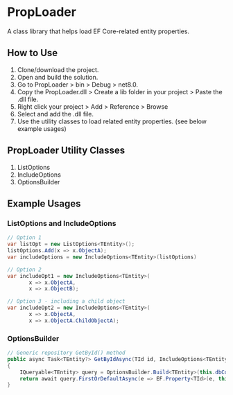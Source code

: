 # PropLoader

A class library that helps load EF Core-related entity properties.

## How to Use

1. Clone/download the project.
2. Open and build the solution.
3. Go to PropLoader > bin > Debug > net8.0.
4. Copy the PropLoader.dll > Create a lib folder in your project > Paste the .dll file.
5. Right click your project > Add > Reference > Browse
6. Select and add the .dll file.
7. Use the utility classes to load related entity properties. (see below example usages)

## PropLoader Utility Classes
1. ListOptions<TEntity>
2. IncludeOptions<TEntity>
3. OptionsBuilder

## Example Usages
### ListOptions and IncludeOptions 
```csharp
// Option 1
var listOpt = new ListOptions<TEntity>();
listOptions.Add(x => x.ObjectA);
var includeOptions = new IncludeOptions<TEntity>(listOptions)

// Option 2
var includeOpt1 = new IncludeOptions<TEntity>(
       x => x.ObjectA,
       x => x.ObjectB);

// Option 3 - including a child object
var includeOpt2 = new IncludeOptions<TEntity>(
       x => x.ObjectA,
       x => x.ObjectA.ChildObjectA);
```

### OptionsBuilder
```csharp
// Generic repository GetById() method
public async Task<TEntity?> GetByIdAsync(TId id, IncludeOptions<TEntity>? includeOptions = null)
{
    IQueryable<TEntity> query = OptionsBuilder.Build<TEntity>(this.dbContext.Set<TEntity>(), includeOptions);
    return await query.FirstOrDefaultAsync(e => EF.Property<TId>(e, this.PropertyId)!.Equals(id));
}

